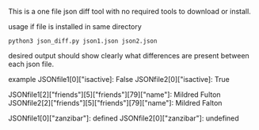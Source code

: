 This is a one file json diff tool with no required tools to download or install.

usage if file is installed in same directory

`python3 json_diff.py json1.json json2.json`

desired output should show clearly what differences are present between each json file.

example
JSONfile1[0]["isactive]: False
JSONfile2[0]["isactive]: True

JSONfile1[2]["friends"][5]["friends"][79]["name"]: Mildred Fulton
JSONfile2[2]["friends"][5]["friends"][79]["name"]: Mildred Falton

JSONfile1[0]["zanzibar"]: defined
JSONfile2[0]["zanzibar"]: undefined
